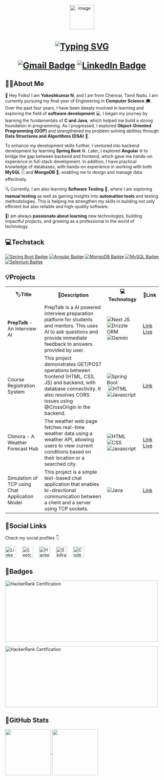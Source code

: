 <p align="center" id="top-of-readme">
  <img src="https://raw.githubusercontent.com/Tarikul-Islam-Anik/Animated-Fluent-Emojis/master/Emojis/People%20with%20professions/Man%20Technologist%20Light%20Skin%20Tone.png" alt="image" width="80" height="80" />
  <br />
<!--   <h1 align="center"><b>Hello World!🌍 I'm YOKESHKUMAR N<br/></b><br/></h1> -->
  <h1 align="center"><a href="https://git.io/typing-svg"><img src="https://readme-typing-svg.demolab.com?font=Poppins&weight=700&size=24&pause=1000&center=true&width=525&lines=Hello+World!+I'm+Yokeshkumar+N;Open+for+Development+and+Testing+roles" alt="Typing SVG" /></a>
    
  [![Gmail Badge](https://img.shields.io/badge/-Gmail-D14836?style=for-the-badge&logo=gmail&logoColor=white)](mailto:yokeshkumarcse@gmail.com)
  [![LinkedIn Badge](https://img.shields.io/badge/-LinkedIn-0A66C2?style=for-the-badge&logo=linkedin&logoColor=white)](https://www.linkedin.com/in/yokeshkumarn/)


  </h1>  

</p>

## 👨‍💻About Me
👋 Hey Folks! I am **Yokeshkumar N**, and I am from Chennai, Tamil Nadu. I am currently pursuing my final year of Engineering in **Computer Science** 🎓. Over the past four years, I have been deeply involved in learning and exploring the field of **software development** 💻. I began my journey by learning the fundamentals of **C and Java**, which helped me build a strong foundation in programming. As I progressed, I explored **Object-Oriented Programming (OOP)** and strengthened my problem-solving abilities through **Data Structures and Algorithms (DSA)** 📘. 

To enhance my development skills further, I ventured into backend development by learning **Spring Boot** ⚙️. Later, I explored **Angular** 🌐 to bridge the gap between backend and frontend, which gave me hands-on experience in full-stack development. In addition, I have practical knowledge of databases, with hands-on experience in working with both **MySQL** 🗄️ and **MongoDB** 🍃, enabling me to design and manage data effectively. 

🔍 Currently, I am also learning **Software Testing** 🧪, where I am exploring **manual testing** as well as gaining insights into **automation tools** and testing methodologies. This is helping me strengthen my skills in building not only efficient but also reliable and high-quality software.

🚀I am always **passionate about learning** new technologies, building impactful projects, and growing as a professional in the world of technology.


## 💻Techstack
[![Spring Boot Badge](https://img.shields.io/badge/-SpringBoot-6DB33F?style=for-the-badge&logo=springboot&logoColor=white)](#)
[![Angular Badge](https://img.shields.io/badge/-Angular-DD0031?style=for-the-badge&logo=angular&logoColor=white)](#)
[![MongoDB Badge](https://img.shields.io/badge/-MongoDB-47A248?style=for-the-badge&logo=mongodb&logoColor=white)](#)
[![MySQL Badge](https://img.shields.io/badge/-MySQL-4479A1?style=for-the-badge&logo=mysql&logoColor=white)](#)
[![Selenium Badge](https://img.shields.io/badge/-Selenium-43B02A?style=for-the-badge&logo=selenium&logoColor=white)](#)




## 💡Projects
<table>
  <tr>
    <th>🏷️Title</th>
    <th>📝Description</th>
    <th>💻Technology</th>
    <th>🔗Link</th>
  </tr>

  <tr>
    <td><b>PrepTalk</b> - An Interview AI</td>
    <td>PrepTalk is a AI powered interview preparation platform for students and mentors. This uses AI to ask questions and provide immediate feedback to answers provided by user.</td>
    <td><img src="https://img.shields.io/badge/Next%20JS-8A2BE2?style=flat&logoColor=white" alt="Next JS"> &nbsp;<img src="https://img.shields.io/badge/Drizzle%20ORM-8A2BE2?style=flat&logoColor=white" alt="Drizzle ORM"> <img src="https://img.shields.io/badge/Gemini%20AI-8A2BE2?style=flat&logoColor=white" alt="Gemini"></td>
    <td> <a href="https://github.com/yokeshkumar7105/prepTalk-An-Interview-AI">Link</a> <a href="https://prep-talk-an-interview-ai.vercel.app/dashboard">Live</a></td>
  </tr>

  <tr>
    <td>Course Registration System</td>
    <td>This project demonstrates GET/POST operations between frontend (HTML, CSS, JS) and backend, with database connectivity. It also resolves CORS issues using @CrossOrigin in the backend.</td>
    <td><img src="https://img.shields.io/badge/Spring%20Boot-8A2BE2?style=flat&logoColor=white" alt="Spring Boot"> &nbsp;<img src="https://img.shields.io/badge/HTML-8A2BE2?style=flat&logoColor=white" alt="HTML"> <img src="https://img.shields.io/badge/Javascript-8A2BE2?style=flat&logoColor=white" alt="Javascript"></td>
    <td><a href="https://github.com/yokeshkumar7105/Course-Registration-System/tree/main/courseRegistrationSystem">Link</a></td>
  </tr>

  <tr>
    <td>Climora - A Weather Forecast Hub</td>
    <td>The weather web page fetches real-time weather data using a weather API, allowing users to view current conditions based on their location or a searched city.</td>
    <td><img src="https://img.shields.io/badge/HTML-8A2BE2?style=flat&logoColor=white" alt="HTML"> &nbsp;<img src="https://img.shields.io/badge/CSS-8A2BE2?style=flat&logoColor=white" alt="CSS"> <img src="https://img.shields.io/badge/Javascript-8A2BE2?style=flat&logoColor=white" alt="Javascript"></td>
    <td><a href="https://github.com/yokeshkumar7105/Weather_App">Link</a> <a href="https://climoraweb.netlify.app/">Live</a></td>
  </tr>

  <tr>
    <td>Simulation of TCP using Chat Application Model</td>
    <td>This project is a simple text-based chat application that enables bi-directional communication between a client and a server using TCP sockets.</td>
    <td><img src="https://img.shields.io/badge/JAVA-8A2BE2?style=flat&logoColor=white" alt="Java"> &nbsp;</td>
    <td><a href="https://github.com/yokeshkumar7105/TCP-Chat">Link</a></td>
  </tr>
  
</table>



## 💼Social Links
Check my social profiles 👇


<a href="https://www.linkedin.com/in/yokeshkumarn/"><img src="https://github.com/user-attachments/assets/1a0e3554-9a5f-43cb-8187-82d4177cd8fd" alt="LinkedIn" width="36px" height="36px"/></a>
&nbsp;&nbsp;&nbsp;
<a href="https://leetcode.com/u/yokeshkumarcse/"><img src="https://github.com/user-attachments/assets/0a8b644f-8d41-4e2b-af22-2589da59ff0c" alt="Leetcode" width="36px" height="36px"/></a>
&nbsp;&nbsp;&nbsp;
<a href="https://www.hackerrank.com/profile/yokeshkumarcse"><img src="https://github.com/user-attachments/assets/58855714-e941-400d-97ac-254e722122d6" alt="HackerRank" width="36px" height="36px"/></a>
&nbsp;&nbsp;&nbsp;
<a href="https://www.skillrack.com/faces/resume.xhtml?id=499238&key=6c1a5255ca56fa3ba074bfd5e2acacb9fe968a63"><img src="https://github.com/user-attachments/assets/b19b907d-e1fb-44f8-8658-fcc473f43c89" alt="Skillrack" width="36px" height="36px"/></a>
&nbsp;&nbsp;&nbsp;
<a href="https://www.codechef.com/users/yokesh7105"><img src="https://github.com/user-attachments/assets/65376bc4-ec61-4134-ad89-a6c90b1debe7" alt="Codechef" width="36px" height="36px"/></a>

## 🏅Badges
<a href="https://www.hackerrank.com/profile/yokeshkumarcse"><img src="https://github.com/user-attachments/assets/c10ecd0e-3dea-408d-acdb-26791f4a123e" alt="HackerRank Certification" width="500px" height="200px"/></a>

<a href="https://www.hackerrank.com/profile/yokeshkumarcse"><img src="https://github.com/user-attachments/assets/2c3b0668-00ff-46c8-9cef-b1b3522446ba" alt="HackerRank Certification" width="500px" height="200px"/></a>

## 🚀GitHub Stats

<!--[![Yokeshkumar's GitHub stats](https://github-readme-stats.vercel.app/api?username=yokeshkumar7105&rank_icon=github&hide=contribs,issues&show_icons=true&bg_color=24292e&hide_border=true&theme=neon#gh-dark-mode-only)](https://github.com/yokeshkumar7105)

[![Top Langs](https://github-readme-stats.vercel.app/api/top-langs/?username=yokeshkumar7105&theme=neon&bg_color=24292e&hide_border=true&layout=donut)](https://github.com/yokeshkumar7105)-->

<a href="https://github.com/yokeshkumar7105">
  <img height=150 align="center" src="https://github-readme-stats.vercel.app/api?username=yokeshkumar7105&rank_icon=github&text_color=fff&hide=contribs,issues&show_icons=true&bg_color=24292e&hide_border=true&theme=neon" />
</a>
<a href="https://github.com/yokeshkumar7105">
  <img height=150 align="center" src="https://github-readme-stats.vercel.app/api/top-langs/?username=yokeshkumar7105&text_bold=true&text_color=fff&theme=neon&bg_color=24292e&hide_border=true&layout=donut" />
</a>

<br>
<br>
<br>










